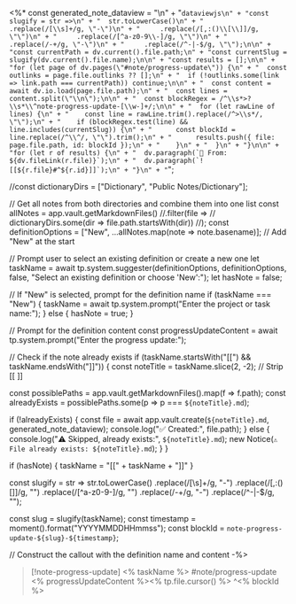 <%*
const generated_note_dataview = 
"\n" + 
"```dataviewjs\n" +
"const slugify = str =>\n" +
"  str.toLowerCase()\n" +
"     .replace(/[\\s]+/g, \"-\")\n" +
"     .replace(/[,:()\\[\\]]/g, \"\")\n" +
"     .replace(/[^a-z0-9\\-]/g, \"\")\n" +
"     .replace(/-+/g, \"-\")\n" +
"     .replace(/^-|-$/g, \"\");\n\n" +
"const currentPath = dv.current().file.path;\n" +
"const currentSlug = slugify(dv.current().file.name);\n\n" +
"const results = [];\n\n" +
"for (let page of dv.pages(\"#note/progress-update\")) {\n" +
"  const outlinks = page.file.outlinks ?? [];\n" +
"  if (!outlinks.some(link => link.path === currentPath)) continue;\n\n" +
"  const content = await dv.io.load(page.file.path);\n" +
"  const lines = content.split(\"\\n\");\n\n" +
"  const blockRegex = /^\\s*>?\\s*\\^note-progress-update-[\\w-]+/;\n\n" +
"  for (let rawLine of lines) {\n" +
"    const line = rawLine.trim().replace(/^>\\s*/, \"\");\n" +
"    if (blockRegex.test(line) && line.includes(currentSlug)) {\n" +
"      const blockId = line.replace(/^\\^/, \"\").trim();\n" +
"      results.push({ file: page.file.path, id: blockId });\n" +
"    }\n" +
"  }\n" +
"}\n\n" +
"for (let r of results) {\n" +
"  dv.paragraph(`📄 From: ${dv.fileLink(r.file)}`);\n" +
"  dv.paragraph(`![[${r.file}#^${r.id}]]`);\n" +
"}\n" +
"```";


//const dictionaryDirs = ["Dictionary", "Public Notes/Dictionary"];

// Get all notes from both directories and combine them into one list
const allNotes = app.vault.getMarkdownFiles()
//.filter(file =>
//  dictionaryDirs.some(dir => file.path.startsWith(dir))
//);
const definitionOptions = ["New", ...allNotes.map(note => note.basename)]; // Add "New" at the start

// Prompt user to select an existing definition or create a new one
let taskName = await tp.system.suggester(definitionOptions, definitionOptions, false, "Select an existing definition or choose 'New':");
let hasNote = false;

// If "New" is selected, prompt for the definition name
if (taskName === "New") {
  taskName = await tp.system.prompt("Enter the project or task name:");
} else {
  hasNote = true;
}

// Prompt for the definition content
const progressUpdateContent = await tp.system.prompt("Enter the progress update:");

// Check if the note already exists
if (taskName.startsWith("[[") && taskName.endsWith("]]")) {
  const noteTitle = taskName.slice(2, -2); // Strip [[ ]]
  
  const possiblePaths = app.vault.getMarkdownFiles().map(f => f.path);
  const alreadyExists = possiblePaths.some(p => p === `${noteTitle}.md`);

  if (!alreadyExists) {
    const file = await app.vault.create(`${noteTitle}.md`, generated_note_dataview);
    console.log("✅ Created:", file.path);
  } else {
    console.log("⚠️ Skipped, already exists:", `${noteTitle}.md`);
    new Notice(`⚠️ File already exists: ${noteTitle}.md`);
  }
}

if (hasNote) {
   taskName = "[[" + taskName + "]]"
}

const slugify = str =>
  str.toLowerCase()
     .replace(/[\s]+/g, "-")
     .replace(/[,:()\[\]]/g, "")
     .replace(/[^a-z0-9\-]/g, "")
     .replace(/-+/g, "-")
     .replace(/^-|-$/g, "");

const slug = slugify(taskName);
const timestamp = moment().format("YYYYMMDDHHmmss");
const blockId = `note-progress-update-${slug}-${timestamp}`;

// Construct the callout with the definition name and content
-%>
>[!note-progress-update] <% taskName %> #note/progress-update 
> <% progressUpdateContent %><% tp.file.cursor() %>
> ^<% blockId %>
